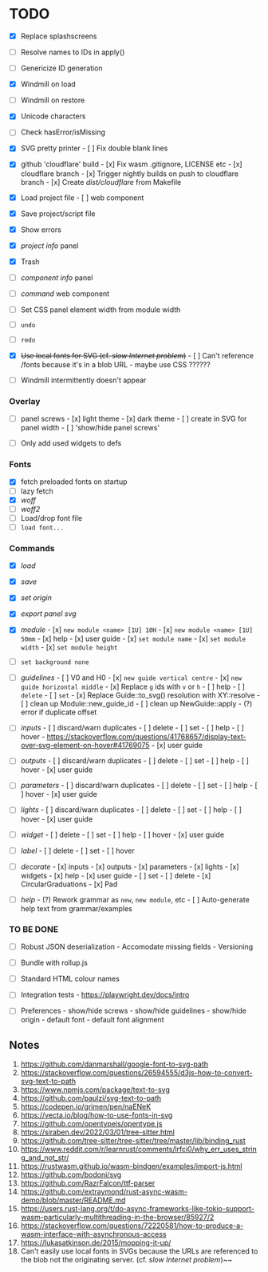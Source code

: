 # TODO

- [x] Replace splashscreens
- [ ] Resolve names to IDs in apply()
- [ ] Genericize ID generation
- [x] Windmill on load
- [ ] Windmill on restore
- [x] Unicode characters
- [ ] Check hasError/isMissing

- [x] SVG pretty printer
      - [ ] Fix double blank lines

- [x] github 'cloudflare' build
      - [x] Fix wasm .gitignore, LICENSE etc
      - [x] cloudflare branch
      - [x] Trigger nightly builds on push to cloudflare branch
      - [x] Create _dist/cloudflare_ from Makefile

- [x] Load project file
      - [ ] web component

- [x] Save project/script file
- [x] Show errors
- [x] _project info_ panel
- [x] Trash
- [ ] _component info_ panel
- [ ] _command_ web component
- [ ] Set CSS panel element width from module width
- [ ] `undo`
- [ ] `redo`
- [x] ~~Use local fonts for SVG (cf. _slow Internet problem_)~~
      - [ ] Can't reference /fonts because it's in a blob URL - maybe use CSS ??????
- [ ] Windmill intermittently doesn't appear

### Overlay
- [ ] panel screws
      - [x] light theme
      - [x] dark theme
      - [ ] create in SVG for panel width
      - [ ] 'show/hide panel screws'
- [ ] Only add used widgets to defs


### Fonts 
- [x] fetch preloaded fonts on startup
- [ ] lazy fetch
- [x] _woff_
- [ ] _woff2_
- [ ] Load/drop font file
- [ ] `load font...`

### Commands
- [x] _load_
- [x] _save_
- [x] _set origin_
- [x] _export panel svg_
- [x] _module_
      - [x] `new module <name> [1U] 10H`
      - [x] `new module <name> [1U] 50mm`
      - [x] help
      - [x] user guide
      - [x] `set module name`
      - [x] `set module width`
      - [x] `set module height`

- [ ] `set background none`

- [ ] _guidelines_
      - [ ] V0 and H0
      - [x] `new guide vertical centre`
      - [x] `new guide horizontal middle`
      - [x] Replace `g` ids with `v` or `h`
      - [ ] help
      - [ ] `delete`
      - [ ] `set`
      - [x] Replace Guide::to_svg() resolution with XY::resolve
      - [ ] clean up Module::new_guide_id
      - [ ] clean up NewGuide::apply
      - (?) error if duplicate offset

- [ ] _inputs_
      - [ ] discard/warn duplicates
      - [ ] delete
      - [ ] set
      - [ ] help
      - [ ] hover
            - https://stackoverflow.com/questions/41768657/display-text-over-svg-element-on-hover#41769075
      - [x] user guide

- [ ] _outputs_
      - [ ] discard/warn duplicates
      - [ ] delete
      - [ ] set
      - [ ] help
      - [ ] hover
      - [x] user guide

- [ ] _parameters_
      - [ ] discard/warn duplicates
      - [ ] delete
      - [ ] set
      - [ ] help
      - [ ] hover
      - [x] user guide

- [ ] _lights_
      - [ ] discard/warn duplicates
      - [ ] delete
      - [ ] set
      - [ ] help
      - [ ] hover
      - [x] user guide

- [ ] _widget_
      - [ ] delete
      - [ ] set
      - [ ] help
      - [ ] hover
      - [x] user guide

- [ ] _label_
      - [ ] delete
      - [ ] set
      - [ ] hover

- [ ] _decorate_
      - [x] inputs
      - [x] outputs
      - [x] parameters
      - [x] lights
      - [x] widgets
      - [x] help
      - [x] user guide
      - [ ] set
      - [ ] delete
      - [x] CircularGraduations
      - [x] Pad

- [ ] _help_
       - (?) Rework grammar as `new`, `new module`, etc
       - [ ] Auto-generate help text from grammar/examples


### TO BE DONE
- [ ] Robust JSON deserialization 
      - Accomodate missing fields
      - Versioning

- [ ] Bundle with rollup.js
- [ ] Standard HTML colour names
- [ ] Integration tests
      - https://playwright.dev/docs/intro
- [ ] Preferences
      - show/hide screws
      - show/hide guidelines
      - show/hide origin
      - default font
      - default font alignment



## Notes

1.  https://github.com/danmarshall/google-font-to-svg-path
2.  https://stackoverflow.com/questions/26594555/d3js-how-to-convert-svg-text-to-path
3.  https://www.npmjs.com/package/text-to-svg
4.  https://github.com/paulzi/svg-text-to-path
5.  https://codepen.io/grimen/pen/naENeK
6.  https://vecta.io/blog/how-to-use-fonts-in-svg
7.  https://github.com/opentypejs/opentype.js
8.  https://siraben.dev/2022/03/01/tree-sitter.html
9.  https://github.com/tree-sitter/tree-sitter/tree/master/lib/binding_rust
10. https://www.reddit.com/r/learnrust/comments/lrfci0/why_err_uses_string_and_not_str/
11. https://rustwasm.github.io/wasm-bindgen/examples/import-js.html
12. https://github.com/bodoni/svg
13. https://github.com/RazrFalcon/ttf-parser
14. https://github.com/extraymond/rust-async-wasm-demo/blob/master/README.md
15. https://users.rust-lang.org/t/do-async-frameworks-like-tokio-support-wasm-particularly-multithreading-in-the-browser/85927/2
16. https://stackoverflow.com/questions/72220581/how-to-produce-a-wasm-interface-with-asynchronous-access
17. https://lukasatkinson.de/2015/mopping-it-up/
18. Can't easily use local fonts in SVGs because the URLs are referenced to the blob not the originating server.
    (cf. _slow Internet problem_)~~


